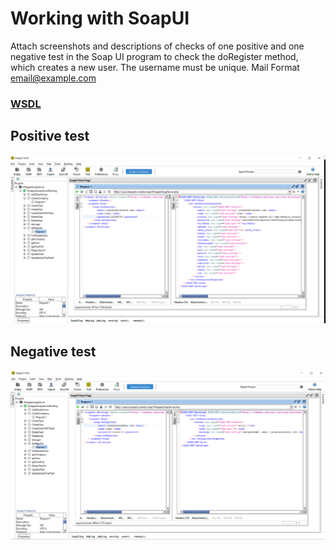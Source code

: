 # Working with SoapUI    
Attach screenshots and descriptions of checks of one positive and one negative test in the Soap UI program to check the doRegister method, which creates a new user. The username must be unique. Mail Format
email@example.com
### [WSDL](https://github.com/MariaDash/SoapUI/blob/main/WrapperSoapServer.xml)
## Positive test
![Positive](https://github.com/MariaDash/SoapUI/blob/main/Soap_UI_pos.PNG)

## Negative test

![Negative](https://github.com/MariaDash/SoapUI/blob/main/Soap%20_UI_neg.PNG)
